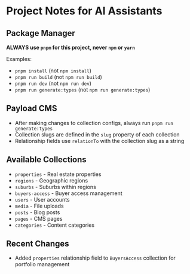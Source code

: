 # Project Notes for AI Assistants

## Package Manager
**ALWAYS use `pnpm` for this project, never `npm` or `yarn`**

Examples:
- `pnpm install` (not `npm install`)
- `pnpm run build` (not `npm run build`)
- `pnpm run dev` (not `npm run dev`)
- `pnpm run generate:types` (not `npm run generate:types`)

## Payload CMS
- After making changes to collection configs, always run `pnpm run generate:types`
- Collection slugs are defined in the `slug` property of each collection
- Relationship fields use `relationTo` with the collection slug as a string

## Available Collections
- `properties` - Real estate properties
- `regions` - Geographic regions
- `suburbs` - Suburbs within regions
- `buyers-access` - Buyer access management
- `users` - User accounts
- `media` - File uploads
- `posts` - Blog posts
- `pages` - CMS pages
- `categories` - Content categories

## Recent Changes
- Added `properties` relationship field to `BuyersAccess` collection for portfolio management
